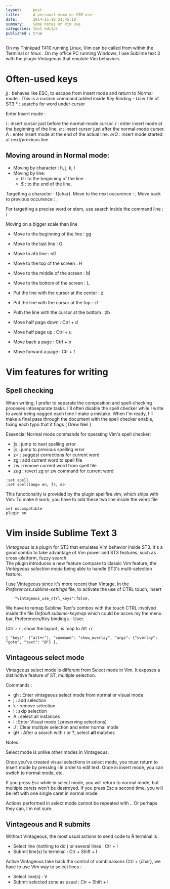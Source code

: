 ```yaml
---
layout:     post
title:      A personal memo on VIM use 
date:       2014-11-18 21:45:18
summary:    Some notes on Vim use
categories: text editpr
published : true
---
```


On my Thinkpad T410 running Linux, Vim can be called from within the Terminal or  *tmux* .
On my office PC running Windows, I use Sublime text 3 with the plugin Vintageous that emulate Vim behaviors.

# Often-used keys #

*jj* : behaves like ESC, to  escape from Insert mode and return to Normal mode . This is a custom command added inside *Key Binding - User* file of ST3
\* : searchs for word under cursor

Enter Insert mode :

*i* : insert cursor just before the normal-mode cursor.
*I* : enter insert mode at the beginning of the line.
*a* : insert cursor just after the normal-mode cursor.
*A* : enter insert mode at the end of the actual line.
*o*/*O* : insert mode started at next/previous line.

## Moving around in Normal mode: ##

* Moving by character : h, j, k, l 
* Moving by line:
	- *0* : to the beginning of the line
	- *$* : to the end of the line.

Targetting a character : f{char}. 
Move to the next occurence : ;
Move back to previous occurence : ,

For targetting a precise word or stem, use search inside the command line : /

Moving on a bigger scale than line

* Move to the beginning of the line : gg
* Move to the last line : G
* Move to *n*th line : nG

* Move to the top of the screen : H
* Move to the middle of the screen : M
* Move to the bottom of the screen : L

* Put the line with the cursor at the center : z.
* Put the line with the cursor at the top : zt
* Puth the line with the cursor at the bottom : zb

* Move half page down : Ctrl + d
* Move half page up : Ctrl + u
* Move back a page : Ctrl + b
* Move forward a page : Ctr + f 


# Vim features for writing #
## Spell checking ##

When writing, I prefer to separate the composition and spell-checking proceses intoseparate tasks. I'll often disable the spell checker while I write to avoid being nagged each time I make a mistake. When I'm ready, I'll make a final pass through the document with the spell checker enable, fixing each typo that it flags ( Drew Neil )

Essencial Normal mode commands for operating Vim's spell checker:

*  ]s : jump to next spelling error
*  [s : jump to previous spelling error
*  z= : suggest corrections for current word
*  zg : add current word to spell file
*  zw : remove current word from spell file
*  zug : revert zg or zw command for current word

``` vim
:set spell
:set spelllang= en, fr, de
```

This functionality is provided by the plugin spellfire.vim, which ships with Vim. To make it work, you have to add these two line inside the *vimrc* file

``` vim
set nocompatible
plugin on
```

# Vim inside Sublime Text 3 #


*Vintageous* is a plugin for ST3 that emulates Vim behavior inside ST3. It's a good combo to take advantage of Vim power and ST3 features, such as cross-platform, fuzzy search.  
The plugin introduces a new feature compare to classic Vim feature, the *Vintageous selection mode* being able to handle ST3's multi-selection feature.

I use Vintageous since it's more recent than Vintage. In the *Preferences.sublime-settings* file, to activate the use of CTRL touch, insert 

``` 
	"vintageous_use_ctrl_keys":false,
```

We have to remap Sublime Text's combos with the touch CTRL involved inside the file *Default.sublime-keymap* which could be acces my the menu bar, Preferences/Key bindings - User.

*Ctrl + r* : show the layout , is map to Alt +r

``` 
{ "keys": ["alt+r"], "command": "show_overlay", "args": {"overlay": "goto", "text": "@"} }, 
```


## Vintageous select mode ##

Vintageous select mode is different from Select mode in Vim. It exposes a distinctive feature of ST, multiple selection. 

Commands :
* gh : Enter vintageous select mode from normal or visual mode
* j : add selection
* k : remove selection
* l : skip selection
* A : select all instances
* i : Enter Visual mode ( preserving selections)
* J : Clear multiple selection and enter normal mode
* gH : After a search with \\ or ?, select **all** matches

Notes :

Select mode is unlike other modes in Vintageous.

Once you've created visual selections in select mode, you must return to insert mode by pressing i in order to edit text. Once in insert mode, you can switch to normal mode, etc.

If you press Esc while in select mode, you will return to normal mode, but multiple carets won't be destroyed. If you press Esc a second time, you will be left with one single caret in normal mode.

Actions performed in select mode cannot be repeated with .. Or perhaps they can, I'm not sure.


## Vintageous and R submits ##

Without Vintageous, the most usual actions to send code to R terminal is :

* Select line (nothing to do ) or several lines : Ctr + l
* Submit line(s) to terminal : Ctr + Shift + l

Active Vintageous take back the control of combinaisons Ctrl + {char}, we have to use Vim way to select lines :

* Select line(s) : V
* Submit selected zone as usual : Ctr + Shift + l

